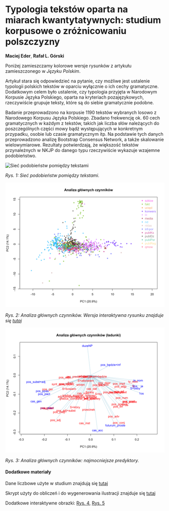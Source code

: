 
# Typologia tekstów oparta na miarach kwantytatywnych: studium korpusowe o zróżnicowaniu polszczyzny

**Maciej Eder**, **Rafał L. Górski**

Poniżej zamieszczamy kolorowe wersje rysunków z artykułu zamieszczonego w _Języku Polskim_.

Artykuł stara się odpowiedzieć na pytanie, czy możliwe jest ustalenie typologii polskich tekstów w oparciu wyłącznie o ich cechy gramatyczne. Dodatkowym celem było ustalenie, czy typologia przyjęta w Narodowym Korpusie Języka Polskiego, oparta na kryteriach pozajęzykowych, rzeczywiście grupuje teksty, które są  do siebie gramatycznie podobne.

Badanie przeprowadzono na korpusie 1190 tekstów wybranych losowo z Narodowego Korpusu Języka Polskiego. Zbadano frekwencję ok. 60 cech gramatycznych w każdym z tekstów, takich jak liczba słów należących do poszczególnych części mowy bądź występujących w konkretnym przypadku, osobie lub czasie gramatycznym itp. Na podstawie  tych danych przeprowadzono analizę Bootstrap Consensus Network, a także skalowanie wielowymiarowe. Rezultaty potwierdzają, że większość tekstów przynależnych w NKJP do danego typu rzeczywiście wykazuje wzajemne podobieństwo.

![Sieć podobieństw pomiędzy tekstami](img/Rys_1.png)

_Rys. 1: Sieć podobieństw pomiędzy tekstami._



![Analiza głównych czynników.](img/Rys_2.png)

_Rys. 2: Analiza głównych czynników. Wersja interaktywna rysunku znajduje się [tutaj](https://computationalstylistics.github.io/typology_of_texts/rys_2.html)_ 





![Analiza głównych czynników: najmocniejsze predyktory.](img/Rys_3.png)

_Rys. 3: Analiza głównych czynników: najmocniejsze predyktory._


#### Dodatkowe materiały
Dane liczbowe użyte w studium znajdują się [tutaj](data/typologia_2017-01-7_UTF.csv)

Skrypt użyty do obliczeń i do wygenerowania ilustracji znajduje się [tutaj](data/kod_do_obrazkow.r)

Dodatkowe interaktywne obrazki: [Rys. 4](rys_4.html), [Rys. 5](rys_5.html)

